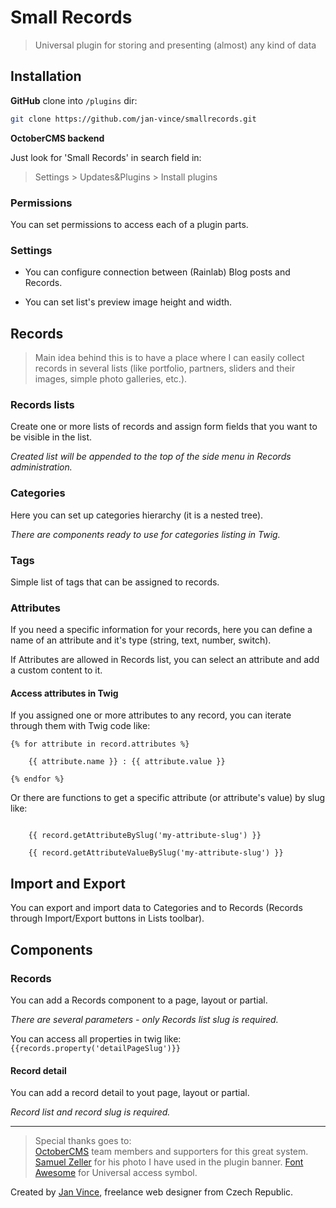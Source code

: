 # Small Records
> Universal plugin for storing and presenting (almost) any kind of data


## Installation

**GitHub** clone into `/plugins` dir:

```sh
git clone https://github.com/jan-vince/smallrecords.git
```

**OctoberCMS backend**

Just look for 'Small Records' in search field in:
> Settings > Updates&Plugins > Install plugins

### Permissions

You can set permissions to access each of a plugin parts.

### Settings

* You can configure connection between (Rainlab) Blog posts and Records.

* You can set list's preview image height and width.


## Records

> Main idea behind this is to have a place where I can easily collect records in several lists (like portfolio, partners, sliders and their images, simple photo galleries, etc.).

### Records lists

Create one or more lists of records and assign form fields that you want to be visible in the list.

*Created list will be appended to the top of the side menu in Records administration.*

### Categories

Here you can set up categories hierarchy (it is a nested tree).

*There are components ready to use for categories listing in Twig.*

### Tags

Simple list of tags that can be assigned to records.

### Attributes

If you need a specific information for your records, here you can define a name of an attribute and it's type (string, text, number, switch).

If Attributes are allowed in Records list, you can select an attribute and add a custom content to it.

#### Access attributes in Twig

If you assigned one or more attributes to any record, you can iterate through them with Twig code like:

````
{% for attribute in record.attributes %}

    {{ attribute.name }} : {{ attribute.value }}

{% endfor %}
````
Or there are functions to get a specific attribute (or attribute's value) by slug like:
````

    {{ record.getAttributeBySlug('my-attribute-slug') }}

    {{ record.getAttributeValueBySlug('my-attribute-slug') }}

````


## Import and Export

You can export and import data to Categories and to Records (Records through Import/Export buttons in Lists toolbar).


## Components

### Records

You can add a Records component to a page, layout or partial.

*There are several parameters - only Records list slug is required.*

You can access all properties in twig like: ````{{records.property('detailPageSlug')}}````

#### Record detail

You can add a record detail to yout page, layout or partial.

*Record list and record slug is required.*



----
> Special thanks goes to:    
> [OctoberCMS](http://www.octobercms.com) team members and supporters for this great system.
> [Samuel Zeller](https://unsplash.com/@samuelzeller) for his photo I have used in the plugin banner.
> [Font Awesome](http://www.fontawesome.io) for Universal access symbol.


Created by [Jan Vince](http://www.vince.cz), freelance web designer from Czech Republic.
